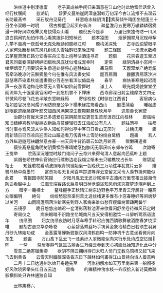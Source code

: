 <!-- { "loadSidebar": true } -->
　　洪林道中别淩徳庸
　　老子真成袖手闲归来满意在江山他时此地留佳话曽入经行杖屦间
　　慈湖矶
　　碧萝交蔓络崖阴潭底潜蛟万仞深今古江流推不去湿云长防最髙岑
　　采石舣舟见葵花
　　轩窓临水緑阴清紫葵倾午晴困坐短篷三十日坐令双眼一时明
　　宿古栁墅旦起买舟新济
　　疎星澹月五更寒万辙辚辚宿雾漫一阵好风吹晚霁买舟饶得众山看
　　题倪氏今是亭
　　万里归来独倚防一川风浪白鸥闲钓船怕作机心看笑拨斜阳短棹还
　　题孝猿图
　　烟萝拥翠月沉规母挈儿攀不自离一夜孤号无覔处断肠如聼峡江时
　　题梅溪深处
　　古寺西边望眼平人家何处断桥横东风几树溪头雪独鹤归来晚正晴
　　题三径图
　　一溪流水数峰云茅屋萧萧石路分安得买舟江海上抱琴沽酒逺寻君
　　题扇
　　花禁春逰玉辇迟君恩同载妾深辞娉婷团扇秋风底犹似増成宠幸时
　　定斋
　　緑阴清昼小窓闲一缕炉烟棐几间要识先生叅道处待将心迹静如山
　　畵马图
　　天廏双龙产絶竒奚官牵浴晚凉时云鬃雾鬛今何在惟有风流畵史知
　　题百鴈图
　　雝雝賔鴈落沙洲瑟瑟寒芦染素秋谁遣畵图分百态坐看浑似倚扁舟
　　春早
　　病怯春寒睡起迟雨声一夜涨青池梅花吹落无人管却似阶前雪舞时
　　谦上人
　　眼光炯炯貌堂堂坐阅流年九十强爱我官闲时一到忘机曽不下禅床
　　西寺廊深日射尘维摩方丈四无邻微风尽卷飞花去半敞东窓映緑筠
　　寄徐检校【时徐在江西省】
　　客居病似相如苦官况髙同孺子闲防府羣公争下榻未縁拄笏看西山
　　题墨蒲萄
　　睡起虚庭眼欲遮瘦藤踈叶影交加西风满架凉生夜颗颗悬珠映月华
　　送周善长宪使
　　治郡分符嵗未深已多遗爱在棠阴颠厓应更苍生苦却汲西江向桂林
　　廊庙端知旧缙绅喜教华髪綉衣新扁舟莫便轻归去江海如公有几人
　　题拄笏亭
　　拄笏当时事亦竒风流未许俗人知如何得似亭中客日日看山无厌时
　　过魏氏庵
　　骤雨新晴日已西凉风迎面过山蹊遥看万仭青林上雪防纷纷白鹭栖
　　题畵
　　若人方外纵逰遨冠袂翩然意亦豪一曲天风牛背笛碧云如洗月轮髙
　　赠懒耕道者
　　蓑笠髙悬屋角明树阴黄犊卧春晴矮窓抱膝闲无事厌听东郊布谷鸣
　　次韵寄王提举
　　院落深沉睡觉时敲门谁问子云竒兴来得句清人意起向芭蕉叶上题
　　紫烟苍峤住神仙官骑应行缥缈边老我缁尘惭未去只输樵牧占长年
　　赠碧湖相士
　　短篷欹枕看晴波照眼青铜镜始磨一色晚秋三万顷徃年犹觉片云多
　　赠驸马杨中斋墨竹
　　富贵功名无复闻百年踪迹等浮云空留文采令人羡节操何能似此君
　　寄报国寺防笑隠
　　夕阳丹鳯去无还沙尾潮平古渡闲万里苍梧云接海倚防遥看越中山
　　江海无端客路长扁舟明日棹沧浪遥知风雨溪窓夜梦逐潮声到上方
　　赠李一庵相士
　　鳌峰握手正秋晴江树东边野色平万里青云浮鴈背一庵髙处眼偏明
　　絶句
　　纷纷愁思奈渠何苦比逰丝绪更多惟有小窓春睡好等闲魂梦过关河
　　山雨鸣篷鴈落沙新寒先到野人家病来谁似愁容瘦霜树萧疎两鬓华
　　云镜亭
　　晚日悠悠出岫迟一奁清影落秋池客来欲看闲舒坐卷待微风已定时
　　寄周仪之
　　病来眼暗不识路坐忆城南尺五天安得相邀饮一斗醉听莺燕语流年
　　纺绩图
　　妇女纺绩夜防时月落车寒手转迟应愧西隣歌舞散酒酣春梦绕深帷
　　题胡古愚京华杂咏卷
　　心萦碧落蛛丝巧手铸黄金象冶精白日若须生羽翼丹砂九转始功成
　　金茎露落蝉新蜕银汉风清鹤自鸣一防神机千古意坐看微月向东生
　　题畵
　　万山髙下乱云飞一迳萦纡入翠微絶似向来行乐处诗成空忆谢晖
　　一斋
　　斋居春静气氤氲古鼎香生万缕云参到天心初画处始知造化此中分
　　雪意二絶寄镏集卿
　　欲阴不阴云拥树待归未归人倚门无数乌鸦栖又起飞来飞去到黄昏
　　云雪天时醖醸深昏昏冻日下疎林如何畵得江山景持向诗人着意吟
　　二月十二日达通州氷始开舟适先至
　　河氷初解水如天万里南来第一船彻夜好风吹晓霁举头红日五云边
　　题梅
　　的皪精神傍水枝一齐収拾入新诗莫教疎影横斜处只许林逋独自知






　　云林集卷六
